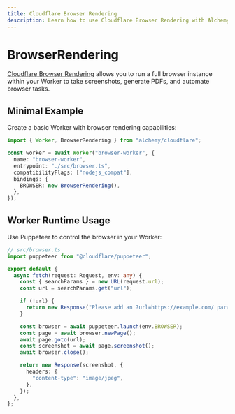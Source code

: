 ```yaml
---
title: Cloudflare Browser Rendering
description: Learn how to use Cloudflare Browser Rendering with Alchemy for taking screenshots and automating browser tasks at the edge.
---
```


# BrowserRendering

[Cloudflare Browser Rendering](https://developers.cloudflare.com/browser-rendering/) allows you to run a full browser instance within your Worker to take screenshots, generate PDFs, and automate browser tasks.

## Minimal Example

Create a basic Worker with browser rendering capabilities:

```ts
import { Worker, BrowserRendering } from "alchemy/cloudflare";

const worker = await Worker("browser-worker", {
  name: "browser-worker",
  entrypoint: "./src/browser.ts",
  compatibilityFlags: ["nodejs_compat"],
  bindings: {
    BROWSER: new BrowserRendering(),
  },
});
```

## Worker Runtime Usage

Use Puppeteer to control the browser in your Worker:

```ts
// src/browser.ts
import puppeteer from "@cloudflare/puppeteer";

export default {
  async fetch(request: Request, env: any) {
    const { searchParams } = new URL(request.url);
    const url = searchParams.get("url");

    if (!url) {
      return new Response("Please add an ?url=https://example.com/ parameter");
    }

    const browser = await puppeteer.launch(env.BROWSER);
    const page = await browser.newPage();
    await page.goto(url);
    const screenshot = await page.screenshot();
    await browser.close();

    return new Response(screenshot, {
      headers: {
        "content-type": "image/jpeg",
      },
    });
  },
};
```

